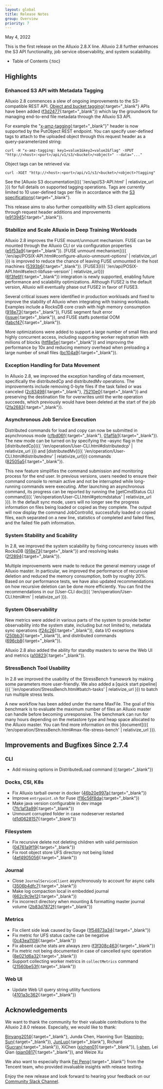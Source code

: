 ```yaml
---
layout: global
title: Release Notes
group: Overview
priority: 7
---
```


May 4, 2022

This is the first release on the Alluxio 2.8.X line. Alluxio 2.8 further enhances the S3 API functionality, job service observability, and system scalability.

* Table of Contents
{:toc}

## Highlights

### Enhanced S3 API with Metadata Tagging

Alluxio 2.8 commences a slew of ongoing improvements to the S3-compatible REST API. [Object and bucket tagging](https://docs.aws.amazon.com/AmazonS3/latest/userguide/object-tagging.html){:target="_blank"} APIs have been added ([f3d2477](https://github.com/Alluxio/alluxio/commit/f3d24778d33a51d1fac302e545e975bee939ac29){:target="_blank"}) which lay the groundwork for managing end-to-end file metadata through the Alluxio S3 API.

For example the "[x-amz-tagging](https://docs.aws.amazon.com/AmazonS3/latest/API/API_PutObject.html#API_PutObject_Example_13){:target="_blank"}" header is now supported by the PutObject REST endpoint. You can specify user-defined tags to attach to the uploaded object through this request header as a query-parameterized string:

``` shell
curl -H "x-amz-tagging: key1=value1&key2=value2&flag" -XPUT "http://<host>:<port>/api/v1/s3/<bucket>/<object>" --data="..."
```

Object tags can be retrieved via:

```shell
curl -XGET "http://<host>:<port>/api/v1/s3/<bucket>/<object>?tagging"
```

See the [Alluxio S3 documentation]({{ '/en/api/S3-API.html' | relativize_url }}) for full details on supported tagging operations. Tags are currently limited to 10 user-defined tags per file in accordance with the [S3 specifications](https://docs.aws.amazon.com/AWSEC2/latest/UserGuide/Using_Tags.html#tag-restrictions){:target="_blank"}. 

This release aims to also further compatibility with S3 client applications through request header additions and improvements ([e913945](https://github.com/Alluxio/alluxio/commit/e91394574e3d6ef87d20d672e0eb2ea90594f721){:target="_blank"}).

### Stabilize and Scale Alluxio in Deep Training Workloads

Alluxio 2.8 improves the FUSE mount/unmount mechanism. FUSE can be mounted through the Alluxio CLI or via configuration properties ([e5f53a9](https://github.com/Alluxio/alluxio/commit/e5f53a970f1a9f4c5d9214d650490a79dfa4efae){:target="_blank"}). [FUSE unmount mechanism]({{ '/en/api/POSIX-API.html#configure-alluxio-unmount-options' | relativize_url }}) is improved to reduce the chance of leaving FUSE unmounted in the host machines ([5393b6](https://github.com/Alluxio/alluxio/commit/5393b6a60e3480a370b37872ef06871a4e7456bf){:target="_blank"}). [FUSE3]({{ '/en/api/POSIX-API.html#select-libfuse-version' | relativize_url}}) ([6f3fe6f](https://github.com/Alluxio/alluxio/commit/6f3fe6f4637261044b3938e620ac00e6e6e75708){:target="_blank"}) integration is newly supported, enabling future performance and scalability optimizations. Although FUSE2 is the default version, Alluxio will eventually phase out FUSE2 in favor of FUSE3.

Several critical issues were identified in production workloads and fixed to improve the stability of Alluxio when integrating with training workloads. Examples include a RocksDB core crash with high memory consumption ([918e73](https://github.com/Alluxio/alluxio/commit/918e739cba89b3bed54a24fde0890ba726b1164b){:target="_blank"}), FUSE segment fault error ([issue](https://github.com/Alluxio/alluxio/issues/15015){:target="_blank"}), and FUSE statfs potential OOM ([fabcf47](https://github.com/Alluxio/alluxio/commit/fabcf475478a13ac4456dd2ff2dd31be700ad4fa){:target="_blank"}).

More optimizations were added to support a large number of small files and highly concurrent access, including supporting worker registration with millions of blocks ([htf8e5e](https://github.com/Alluxio/alluxio/commit/f8e5e70d8116888e4e246be73ec13467f73142fa){:target="_blank"}) and improving the performance by 10x and reducing memory overhead when preloading a large number of small files ([bc104a9](https://github.com/Alluxio/alluxio/commit/bc104a99f02cff1850b64b45d50309ee07de4486){:target="_blank"}).

### Exception Handling for Data Movement

In Alluxio 2.8, we improved the exception handling of data movement, specifically the distributedCp and distributedMv operations. The improvements include removing 0-byte files if the task failed or was canceled ([2c83498](https://github.com/Alluxio/alluxio/commit/2c834984a33277d99016f36ef9f18a2bad4bbb8c){:target="_blank"}, [75210e0](https://github.com/Alluxio/alluxio/commit/75210e0f9477811cd778df5bfe798e1c33924049){:target="_blank"}) and preserving the destination file for overwrites until the write operation succeeds, which previously would have been deleted at the start of the job ([2fa2683](https://github.com/Alluxio/alluxio/commit/2fa2683f963fbc3cca53c4104e70753a58f7c738){:target="_blank"}).

### Asynchronous Job Service Execution

Distributed commands for load and copy can now be submitted in asynchronous mode ([cfbd06f](https://github.com/Alluxio/alluxio/commit/cfbd06ffb88e9a304fd599b95348bd0282fb004d){:target="_blank"}, [01af5b1](https://github.com/Alluxio/alluxio/commit/01af5b126e856cc69c351c0c4178230b980ca988){:target="_blank"}). The new mode can be turned on by specifying the –async flag in the [distributedCp]({{ '/en/operation/User-CLI.html#distributedcp' | relativize_url }}) and [distributedMv]({{ '/en/operation/User-CLI.html#distributedmv' | relativize_url}}) commands ([82505a5](https://github.com/Alluxio/alluxio/commit/82505a5f5b96ad48e1ad0dc0f08d989774f3d2e7){:target="_blank"}). 

This new feature simplifies the command submission and monitoring process for the end user. In previous versions, users needed to ensure their command console to remain active and not be interrupted while long-running commands were executing. After launching an asynchronous command, its progress can be reported by running the [getCmdStatus CLI command]({{ '/en/operation/User-CLI.html#getcmdstatus' | relativize_url }}). In the default sync mode, users will no longer see the progress information on files being loaded or copied as they complete. The output will now display the command JobControlId, successfully loaded or copied files, each separated on a new line, statistics of completed and failed files, and the failed file path information.

### System Stability and Scability

In 2.8, we improved the system scalability by fixing concurrency issues with RocksDB ([918e73](https://github.com/Alluxio/alluxio/commit/918e739cba89b3bed54a24fde0890ba726b1164b){:target="_blank"}) and resolving leaks ([2f2894](https://github.com/Alluxio/alluxio/commit/2f2894b22948bd77fad8e0a8b9e269c0a1fdc000){:target="_blank"}).

Multiple improvements were made to reduce the general memory usage of Alluxio master. In particular, we improved the performance of recursive deletion and reduced the memory consumption, both by roughly 20%. Based on our performance tests, we have also updated recommendations on how recursive deletion can be done more efficiently. You can find the recommendations in our [User-CLI doc]({{ '/en/operation/User-CLI.html#rm' | relativize_url }}).

### System Observability

New metrics were added in various parts of the system to provide better observability into the system state, including but not limited to, metadata sync operations ([f24c26](https://github.com/Alluxio/alluxio/commit/f24c268e910a4d1d73e36c39dae9f1dbd3c2ca3e){:target="_blank"}), data I/O exceptions ([250bb3](https://github.com/Alluxio/alluxio/commit/250bb35556dd0e347d372ca583ef70097d24e01e){:target="_blank"}), and distributed commands ([696cb8](https://github.com/Alluxio/alluxio/commit/696cb89bfc8b7dd41393e3003307947d2110e21f){:target="_blank"}).

Alluxio 2.8 also added the ability for standby masters to serve the Web UI and metrics ([a10823](https://github.com/Alluxio/alluxio/commit/a10823a9523e200f1665228cd4eb3ea7659a0d15){:target="_blank"}).

### StressBench Tool Usability

In 2.8 we improved the usability of the StressBench framework by making some parameters more user-friendly. We also added a [quick start pipeline]({{ '/en/operation/StressBench.html#batch-tasks' | relativize_url }}) to batch run multiple stress tests.

A new workflow has been added under the name MaxFile. The goal of this benchmark is to evaluate the maximum number of files an Alluxio master can handle before becoming unresponsive. The benchmark can run for many hours depending on the metastore type and heap space allocated to the Alluxio master. You can find more information on this [document]({{ '/en/operation/StressBench.html#max-file-stress-bench' | relativize_url }}).

## Improvements and Bugfixes Since 2.7.4

### CLI
* Add missing options in DistributedLoad command ([](https://github.com/Alluxio/alluxio/commit/){:target="_blank"})

### Docks, CSI, K8s
* Fix Alluxio tarball owner in docker ([46b20e997a](https://github.com/Alluxio/alluxio/commit/46b20e997a){:target="_blank"})
* Improve `entrypoint.sh` for Fuse ([f16c56f8da](https://github.com/Alluxio/alluxio/commit/f16c56f8da){:target="_blank"})
* Make java version configurable in dev image ([7fc1af3a99](https://github.com/Alluxio/alluxio/commit/7fc1af3a99){:target="_blank"})
* Unmount corrupted folder in case nodeserver restarted ([d1d0628157](https://github.com/Alluxio/alluxio/commit/d1d0628157){:target="_blank"})

### Filesystem
* Fix recursive delete not deleting children wtih valid permission ([04761a9f19](https://github.com/Alluxio/alluxio/commit/04761a9f19){:target="_blank"})
* Fix root object store UFS directory not being listed ([4ef4905056](https://github.com/Alluxio/alluxio/commit/4ef4905056){:target="_blank"})

### Journal
* Close `JournalServiceClient` asynchronously to account for async calls ([3506b4dfc7](https://github.com/Alluxio/alluxio/commit/3506b4dfc7){:target="_blank"})
* Make log compaction local in embedded journal ([662c9c9e12](https://github.com/Alluxio/alluxio/commit/662c9c9e12){:target="_blank"})
* Fix incorrect directory when mounting & formatting master journal volume ([2b83d7872f](https://github.com/Alluxio/alluxio/commit/2b83d7872f){:target="_blank"})

### Metrics
* Fix client side leak caused by Gauge ([1f54873a34](https://github.com/Alluxio/alluxio/commit/1f54873a34){:target="_blank"})
* Fix metric for UFS status cache can be negative ([0c43ea1108](https://github.com/Alluxio/alluxio/commit/0c43ea1108){:target="_blank"})
* Fix absent cache stats are always zero ([f3f308c463](https://github.com/Alluxio/alluxio/commit/f3f308c463){:target="_blank"})
* Fix metric not being documented in case of cancelled sync operation ([8e021d6a32](https://github.com/Alluxio/alluxio/commit/8e021d6a32){:target="_blank"})
* Support collecting worker metrics in `collectMetrics` command ([21560be53f](https://github.com/Alluxio/alluxio/commit/21560be53f){:target="_blank"})

### Web UI
* Update Web UI query string utility functions ([4101a3c362](https://github.com/Alluxio/alluxio/commit/4101a3c362){:target="_blank"})

## Acknowledgements

We want to thank the community for their valuable contributions to the Alluxio 2.8.0 release. Especially, we would like to thank:

[Binyang2014](https://github.com/Binyang2014){:target="_blank"}, 
Junda Chen, 
Haoning Sun ([Haoning-Sun](https://github.com/Haoning-Sun){:target="_blank"}), 
[JunLuo](https://github.com/JunLuo){:target="_blank"}, 
Richard ([Sucran](https://github.com/Sucran){:target="_blank"}), 
XiChen ([xichen01](https://github.com/xichen01){:target="_blank"}), 
[l-shen](https://github.com/l-shen), 
Lei Qian ([qian0817](https://github.com/qian0817){:target="_blank"}), and
Weize Xu

We also want to especially thank [Fei Peng](https://github.com/lucaspeng12138){:target="_blank"} from the Tencent team, who provided invaluable insights with release testing.

Enjoy the new release and look forward to hearing your feedback on our [Community Slack Channel](https://alluxio.io/slack).